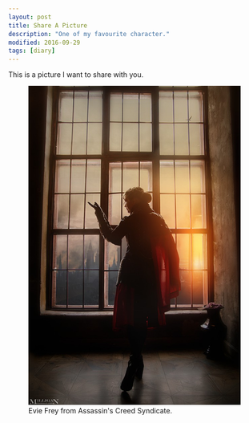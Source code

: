 ```yaml
---
layout: post
title: Share A Picture
description: "One of my favourite character."
modified: 2016-09-29
tags: [diary]
---
```


This is a picture I want to share with you.

<figure>
	<img src="/images/ac.jpg" alt="">
	<figcaption>Evie Frey from Assassin's Creed Syndicate.</figcaption>
</figure>
